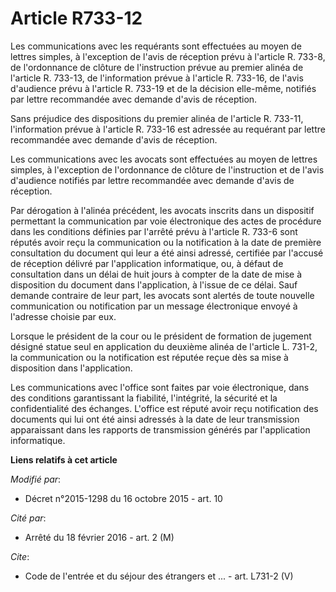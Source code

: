 # Article R733-12

Les communications avec les requérants sont effectuées au moyen de lettres simples, à l'exception de l'avis de réception
prévu à l'article R. 733-8, de l'ordonnance de clôture de l'instruction prévue au premier alinéa de l'article R. 733-13, de
l'information prévue à l'article R. 733-16, de l'avis d'audience prévu à l'article R. 733-19 et de la décision elle-même,
notifiés par lettre recommandée avec demande d'avis de réception. 

Sans préjudice des dispositions du premier alinéa de l'article R. 733-11, l'information prévue à l'article R. 733-16 est
adressée au requérant par lettre recommandée avec demande d'avis de réception. 

Les communications avec les avocats sont effectuées au moyen de lettres simples, à l'exception de l'ordonnance de clôture de
l'instruction et de l'avis d'audience notifiés par lettre recommandée avec demande d'avis de réception. 

Par dérogation à l'alinéa précédent, les avocats inscrits dans un dispositif permettant la communication par voie
électronique des actes de procédure dans les conditions définies par l'arrêté prévu à l'article R. 733-6 sont réputés avoir
reçu la communication ou la notification à la date de première consultation du document qui leur a été ainsi adressé,
certifiée par l'accusé de réception délivré par l'application informatique, ou, à défaut de consultation dans un délai de
huit jours à compter de la date de mise à disposition du document dans l'application, à l'issue de ce délai. Sauf demande
contraire de leur part, les avocats sont alertés de toute nouvelle communication ou notification par un message électronique
envoyé à l'adresse choisie par eux. 

Lorsque le président de la cour ou le président de formation de jugement désigné statue seul en application du deuxième
alinéa de l'article L. 731-2, la communication ou la notification est réputée reçue dès sa mise à disposition dans
l'application. 

Les communications avec l'office sont faites par voie électronique, dans des conditions garantissant la fiabilité,
l'intégrité, la sécurité et la confidentialité des échanges. L'office est réputé avoir reçu notification des documents qui
lui ont été ainsi adressés à la date de leur transmission apparaissant dans les rapports de transmission générés par
l'application informatique.

**Liens relatifs à cet article**

_Modifié par_:

  - Décret n°2015-1298 du 16 octobre 2015 - art. 10

_Cité par_:

  - Arrêté du 18 février 2016 - art. 2 (M)

_Cite_:

  - Code de l'entrée et du séjour des étrangers et ... - art. L731-2 (V)
